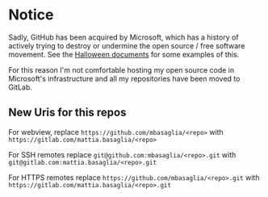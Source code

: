Notice
======

Sadly, GitHub has been acquired by Microsoft, which has a history of
actively trying to destroy or undermine the open source / free software
movement.
See the [Halloween documents](http://catb.org/~esr/halloween/) for some
examples of this.

For this reason I'm not comfortable hosting my open source code in Microsoft's
infrastructure and all my repositories have been moved to GitLab.

New Uris for this repos
-----------------------

For webview, replace
`https://github.com/mbasaglia/<repo>` with
`https://gitlab.com/mattia.basaglia/<repo>`

For SSH remotes replace
`git@github.com:mbasaglia/<repo>.git` with
`git@gitlab.com:mattia.basaglia/<repo>.git`

For HTTPS remotes replace
`https://github.com/mbasaglia/<repo>.git` with
`https://gitlab.com/mattia.basaglia/<repo>.git`

